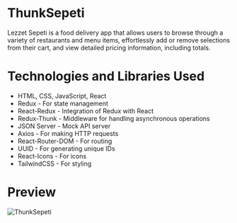 # ThunkSepeti
Lezzet Sepeti is a food delivery app that allows users to browse through a variety of restaurants and menu items, effortlessly add or remove selections from their cart, and view detailed pricing information, including totals.

# Technologies and Libraries Used 
- HTML, CSS, JavaScript, React
- Redux - For state management
- React-Redux - Integration of Redux with React
- Redux-Thunk - Middleware for handling asynchronous operations
- JSON Server - Mock API server
- Axios - For making HTTP requests
- React-Router-DOM - For routing
- UUID - For generating unique IDs
- React-Icons - For icons
- TailwindCSS - For styling

# Preview
![ThunkSepeti](https://github.com/user-attachments/assets/c9334fd6-8dc9-492c-ba88-8b1b08fe3a42)
